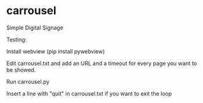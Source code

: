 # carrousel
Simple Digital Signage 

Testing:

Install webview (pip install pywebview)

Edit carrousel.txt and add an URL and a timeout for every page you want to be showed.

Run carrousel.py

Insert a line with "quit" in carrousel.txt if you want to exit the loop

